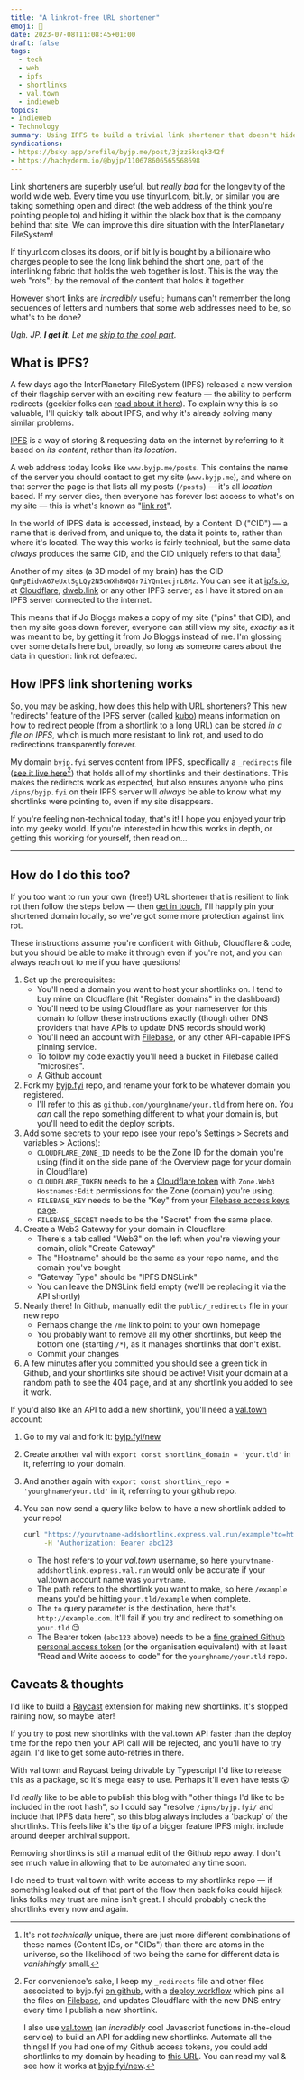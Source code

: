 ```yaml
---
title: "A linkrot-free URL shortener"
emoji: 🔗
date: 2023-07-08T11:08:45+01:00
draft: false
tags:
  - tech
  - web
  - ipfs
  - shortlinks
  - val.town
  - indieweb
topics:
- IndieWeb
- Technology
summary: Using IPFS to build a trivial link shortener that doesn't hide & hoard the destination from the world.
syndications:
- https://bsky.app/profile/byjp.me/post/3jzz5ksqk342f
- https://hachyderm.io/@byjp/110678606565568698
---
```

Link shorteners are superbly useful, but _really bad_ for the longevity of the world wide web. Every time you use tinyurl.com, bit.ly, or similar you are taking something open and direct (the web address of the think you're pointing people to) and hiding it within the black box that is the company behind that site. We can improve this dire situation with the InterPlanetary FileSystem!

If tinyurl.com closes its doors, or if bit.ly is bought by a billionaire who charges people to see the long link behind the short one, part of the interlinking fabric that holds the web together is lost. This is the way the web "rots"; by the removal of the content that holds it together.

However short links are _incredibly_ useful; humans can't remember the long sequences of letters and numbers that some web addresses need to be, so what's to be done?

_Ugh. JP. **I get it**. Let me [skip to the cool part](#how-ipfs-link-shortening-works)._

## What is IPFS?

A few days ago the InterPlanetary FileSystem (IPFS) released a new version of their flagship server with an exciting new feature — the ability to perform redirects (geekier folks can [read about it here](https://specs.ipfs.tech/ipips/ipip-0002/)). To explain why this is so valuable, I'll quickly talk about IPFS, and why it's already solving many similar problems.

[IPFS](https://ipfs.tech/) is a way of storing & requesting data on the internet by referring to it based on _its content_, rather than _its location_.

A web address today looks like `www.byjp.me/posts`. This contains the name of the server you should contact to get my site (`www.byjp.me`), and where on that server the page is that lists all my posts (`/posts`) — it's all _location_ based. If my server dies, then everyone has forever lost access to what's on my site — this is what's known as "[link rot](https://en.wikipedia.org/wiki/Link_rot)".

In the world of IPFS data is accessed, instead, by a Content ID ("CID") — a name that is derived from, and unique to, the data it points to, rather than where it's located. The way this works is fairly technical, but the same data _always_ produces the same CID, and the CID uniquely refers to that data[^1].

Another of my sites (a 3D model of my brain) has the CID `QmPgEidvA67eUxtSgLQy2N5cWXh8WQ8r7iYQn1ecjrL8Mz`. You can see it at [ipfs.io](https://ipfs.io/ipfs/QmPgEidvA67eUxtSgLQy2N5cWXh8WQ8r7iYQn1ecjrL8Mz), at [Cloudflare](https://cloudflare-ipfs.com/ipfs/QmPgEidvA67eUxtSgLQy2N5cWXh8WQ8r7iYQn1ecjrL8Mz), [dweb.link](https://dweb.link/ipfs/QmPgEidvA67eUxtSgLQy2N5cWXh8WQ8r7iYQn1ecjrL8Mz) or any other IPFS server, as I have it stored on an IPFS server connected to the internet.

This means that if Jo Bloggs makes a copy of my site ("pins" that CID), and then my site goes down forever, everyone can still view my site, _exactly_ as it was meant to be, by getting it from Jo Bloggs instead of me. I'm glossing over some details here but, broadly, so long as someone cares about the data in question: link rot defeated.

[^1]: It's not _technically_ unique, there are just more different combinations of these names (Content IDs, or "CIDs") than there are atoms in the universe, so the likelihood of two being the same for different data is _vanishingly_ small.

## How IPFS link shortening works

So, you may be asking, how does this help with URL shorteners? This new 'redirects' feature of the IPFS server (called [kubo](https://github.com/ipfs/kubo#readme)) means information on how to redirect people (from a shortlink to a long URL) can be stored _in a file on IPFS_, which is much more resistant to link rot, and used to do redirections transparently forever.

My domain `byjp.fyi` serves content from IPFS, specifically a `_redirects` file ([see it live here](https://byjp.fyi/_redirects)[^2]) that holds all of my shortlinks and their destinations. This makes the redirects work as expected, but also ensures anyone who pins `/ipns/byjp.fyi` on their IPFS server will _always_ be able to know what my shortlinks were pointing to, even if my site disappears.

If you're feeling non-technical today, that's it! I hope you enjoyed your trip into my geeky world. If you're interested in how this works in depth, or getting this working for yourself, then read on…

[^2]: For convenience's sake, I keep my `_redirects` file and other files associated to byjp.fyi [on github](https://github.com/by-jp/byjp.fyi), with a [deploy workflow](https://github.com/by-jp/byjp.fyi/blob/main/.github/workflows/deploy.yaml) which pins all the files on [Filebase](https://filebase.com/), and updates Cloudflare with the new DNS entry every time I publish a new shortlink.

    I also use [val.town](https://val.town) (an _incredibly_ cool Javascript functions in-the-cloud service) to build an API for adding new shortlinks. Automate all the things! If you had one of my Github access tokens, you could add shortlinks to my domain by heading to [this URL](https://byjp-addshortlink.express.val.run/example?to=https://example.com). You can read my val & see how it works at [byjp.fyi/new](https://byjp.fyi/new).

---

## How do I do this too?

If you too want to run your own (free!) URL shortener that is resilient to link rot then follow the steps below — then [get in touch](/standing-invitation), I'll happily pin your shortened domain locally, so we've got some more protection against link rot.

These instructions assume you're confident with Github, Cloudflare & code, but you should be able to make it through even if you're not, and you can always reach out to me if you have questions!

1. Set up the prerequisites:
   - You'll need a domain you want to host your shortlinks on. I tend to buy mine on Cloudflare (hit "Register domains" in the dashboard)
   - You'll need to be using Cloudflare as your nameserver for this domain to follow these instructions exactly (though other DNS providers that have APIs to update DNS records should work)
   - You'll need an account with [Filebase](https://filebase.com), or any other API-capable IPFS pinning service.
   - To follow my code exactly you'll need a bucket in Filebase called "microsites".
   - A Github account
2. Fork my [byjp.fyi](https://github.com/by-jp/byjp.fyi) repo, and rename your fork to be whatever domain you registered.
   - I'll refer to this as `github.com/yourghname/your.tld` from here on. You _can_ call the repo something different to what your domain is, but you'll need to edit the deploy scripts.
3. Add some secrets to your repo (see your repo's Settings > Secrets and variables > Actions):
   - `CLOUDFLARE_ZONE_ID` needs to be the Zone ID for the domain you're using (find it on the side pane of the Overview page for your domain in Cloudflare)
   - `CLOUDFLARE_TOKEN` needs to be a [Cloudflare token](https://dash.cloudflare.com/profile/api-tokens) with `Zone.Web3 Hostnames:Edit` permissions for the Zone (domain) you're using.
   - `FILEBASE_KEY` needs to be the "Key" from your [Filebase access keys page](https://console.filebase.com/keys).
   - `FILEBASE_SECRET` needs to be the "Secret" from the same place.
4. Create a Web3 Gateway for your domain in Cloudflare:
   - There's a tab called "Web3" on the left when you're viewing your domain, click "Create Gateway"
   - The "Hostname" should be the same as your repo name, and the domain you've bought
   - "Gateway Type" should be "IPFS DNSLink"
   - You can leave the DNSLink field empty (we'll be replacing it via the API shortly)
5. Nearly there! In Github, manually edit the `public/_redirects` file in your new repo
   - Perhaps change the `/me` link to point to your own homepage
   - You probably want to remove all my other shortlinks, but keep the bottom one (starting `/*`), as it manages shortlinks that don't exist.
   - Commit your changes
6. A few minutes after you committed you should see a green tick in Github, and your shortlinks site should be active! Visit your domain at a random path to see the 404 page, and at any shortlink you added to see it work.

If you'd also like an API to add a new shortlink, you'll need a [val.town](https://val.town) account:

1. Go to my val and fork it: [byjp.fyi/new](https://byjp.fyi/new)
2. Create another val with `export const shortlink_domain = 'your.tld'` in it, referring to your domain.
3. And another again with `export const shortlink_repo = 'yourghname/your.tld'` in it, referring to your github repo.
4. You can now send a query like below to have a new shortlink added to your repo!

    ```bash
    curl "https://yourvtname-addshortlink.express.val.run/example?to=http://example.com" \
         -H 'Authorization: Bearer abc123
    ```

   - The host refers to your _val.town_ username, so here `yourvtname-addshortlink.express.val.run` would only be accurate if your val.town account name was `yourvtname`.
   - The path refers to the shortlink you want to make, so here `/example` means you'd be hitting `your.tld/example` when complete.
   - The `to` query parameter is the destination, here that's `http://example.com`. It'll fail if you try and redirect to something on `your.tld` 😉
   - The Bearer token (`abc123` above) needs to be a [fine grained Github personal access token](https://github.com/settings/tokens?type=beta) (or the organisation equivalent) with at least "Read and Write access to code" for the `yourghname/your.tld` repo.

## Caveats & thoughts

I'd like to build a [Raycast](https://raycast.com) extension for making new shortlinks. It's stopped raining now, so maybe later!

If you try to post new shortlinks with the val.town API faster than the deploy time for the repo then your API call will be rejected, and you'll have to try again. I'd like to get some auto-retries in there.

With val town and Raycast being drivable by Typescript I'd like to release this as a package, so it's mega easy to use. Perhaps it'll even have tests 😲

I'd _really_ like to be able to publish this blog with "other things I'd like to be included in the root hash", so I could say "resolve `/ipns/byjp.fyi/` and include that IPFS data here", so this blog always includes a 'backup' of the shortlinks. This feels like it's the tip of a bigger feature IPFS might include around deeper archival support.

Removing shortlinks is still a manual edit of the Github repo away. I don't see much value in allowing that to be automated any time soon.

I do need to trust val.town with write access to my shortlinks repo — if something leaked out of that part of the flow then back folks could hijack links folks may trust are mine isn't great. I should probably check the shortlinks every now and again.
